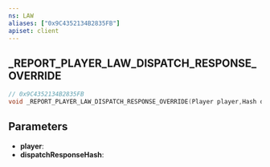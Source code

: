```yaml
---
ns: LAW
aliases: ["0x9C4352134B2835FB"]
apiset: client
---
```

## _REPORT_PLAYER_LAW_DISPATCH_RESPONSE_OVERRIDE

```c
// 0x9C4352134B2835FB
void _REPORT_PLAYER_LAW_DISPATCH_RESPONSE_OVERRIDE(Player player,Hash dispatchResponseHash);
```


## Parameters
* **player**:
* **dispatchResponseHash**: